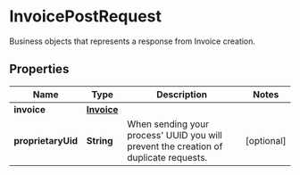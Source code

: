 

# InvoicePostRequest

Business objects that represents a response from Invoice creation.
## Properties

Name | Type | Description | Notes
------------ | ------------- | ------------- | -------------
**invoice** | [**Invoice**](Invoice.md) |  | 
**proprietaryUid** | **String** | When sending your process&#39; UUID you will prevent the creation of duplicate requests. |  [optional]




